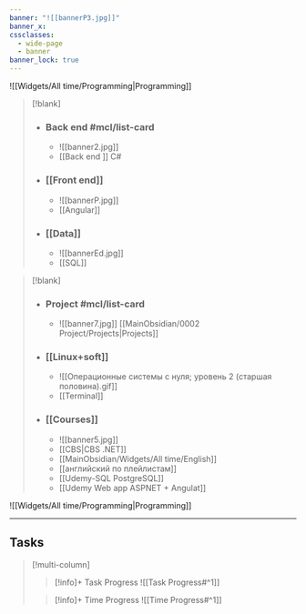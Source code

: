 ```yaml
---
banner: "![[bannerP3.jpg]]"
banner_x: 
cssclasses:
  - wide-page
  - banner
banner_lock: true
---
```


![[Widgets/All time/Programming|Programming]]

> [!blank]
> - ### Back end #mcl/list-card
> 	- ![[banner2.jpg]]
> 	- [[Back end ]] C#
> 
> - ### [[Front end]]
> 	- ![[bannerP.jpg]]
> 	- [[Angular]]
> 
> - ### [[Data]]
> 	- ![[bannerEd.jpg]]
> 	- [[SQL]]

> [!blank]
> - ### Project #mcl/list-card
> 	- ![[banner7.jpg]]
> 	[[MainObsidian/0002 Project/Projects|Projects]] 
> 
> - ### [[Linux+soft]]
> 	- ![[Операционные системы с нуля; уровень 2 (старшая половина).gif]]
> 	- [[Terminal]]
> 
> - ### [[Сourses]]
> 	- ![[banner5.jpg]]
> 	- [[CBS|CBS .NET]]
> 	- [[MainObsidian/Widgets/All time/English]]
> 	- [[английский по плейлистам]]
> 	- [[Udemy-SQL PostgreSQL]] 
> 	- [[Udemy Web app ASPNET + Angulat]]

![[Widgets/All time/Programming|Programming]]

----
## Tasks

> [!multi-column]
> 
>>[!info]+ Task Progress
>> ![[Task Progress#^1]]
>
>>[!info]+ Time Progress
>> ![[Time Progress#^1]]




<div style="margin-top: 0; padding-top: 0;"></div>

<!------------------------------- UNCOMMENT  
> [!multi-column]
> 
>>[!todo]+ Next Weeks Todo List
>> ![[Next Weeks Tasks#^1]]
>
>>[!todo]+ Next Months Todo List
>> ![[Next Months Tasks#^1]]
  --------------------------------------------->
